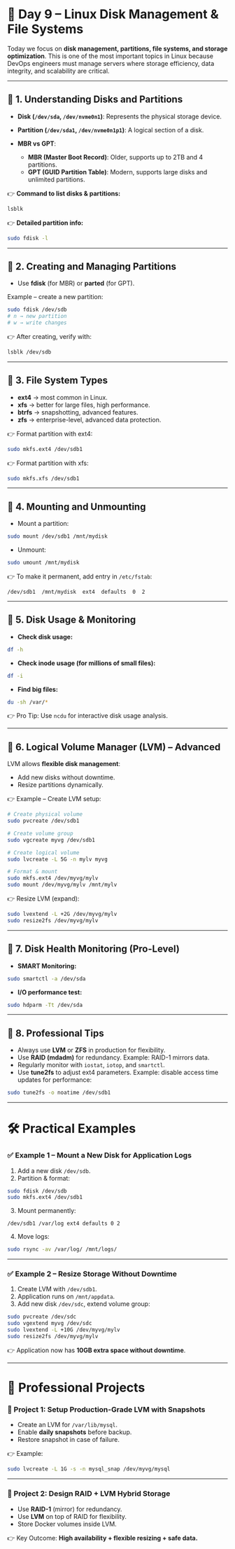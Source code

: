 # 📘 Day 9 – Linux Disk Management & File Systems

Today we focus on **disk management, partitions, file systems, and storage optimization**.
This is one of the most important topics in Linux because DevOps engineers must manage servers where storage efficiency, data integrity, and scalability are critical.

---

## 🔹 1. Understanding Disks and Partitions

* **Disk (`/dev/sda`, `/dev/nvme0n1`)**: Represents the physical storage device.
* **Partition (`/dev/sda1`, `/dev/nvme0n1p1`)**: A logical section of a disk.
* **MBR vs GPT**:

  * **MBR (Master Boot Record)**: Older, supports up to 2TB and 4 partitions.
  * **GPT (GUID Partition Table)**: Modern, supports large disks and unlimited partitions.

👉 **Command to list disks & partitions:**

```bash
lsblk
```

👉 **Detailed partition info:**

```bash
sudo fdisk -l
```

---

## 🔹 2. Creating and Managing Partitions

* Use **fdisk** (for MBR) or **parted** (for GPT).

Example – create a new partition:

```bash
sudo fdisk /dev/sdb
# n → new partition
# w → write changes
```

👉 After creating, verify with:

```bash
lsblk /dev/sdb
```

---

## 🔹 3. File System Types

* **ext4** → most common in Linux.
* **xfs** → better for large files, high performance.
* **btrfs** → snapshotting, advanced features.
* **zfs** → enterprise-level, advanced data protection.

👉 Format partition with ext4:

```bash
sudo mkfs.ext4 /dev/sdb1
```

👉 Format partition with xfs:

```bash
sudo mkfs.xfs /dev/sdb1
```

---

## 🔹 4. Mounting and Unmounting

* Mount a partition:

```bash
sudo mount /dev/sdb1 /mnt/mydisk
```

* Unmount:

```bash
sudo umount /mnt/mydisk
```

👉 To make it permanent, add entry in `/etc/fstab`:

```
/dev/sdb1  /mnt/mydisk  ext4  defaults  0  2
```

---

## 🔹 5. Disk Usage & Monitoring

* **Check disk usage:**

```bash
df -h
```

* **Check inode usage (for millions of small files):**

```bash
df -i
```

* **Find big files:**

```bash
du -sh /var/*
```

👉 Pro Tip: Use `ncdu` for interactive disk usage analysis.

---

## 🔹 6. Logical Volume Manager (LVM) – Advanced

LVM allows **flexible disk management**:

* Add new disks without downtime.
* Resize partitions dynamically.

👉 Example – Create LVM setup:

```bash
# Create physical volume
sudo pvcreate /dev/sdb1

# Create volume group
sudo vgcreate myvg /dev/sdb1

# Create logical volume
sudo lvcreate -L 5G -n mylv myvg

# Format & mount
sudo mkfs.ext4 /dev/myvg/mylv
sudo mount /dev/myvg/mylv /mnt/mylv
```

👉 Resize LVM (expand):

```bash
sudo lvextend -L +2G /dev/myvg/mylv
sudo resize2fs /dev/myvg/mylv
```

---

## 🔹 7. Disk Health Monitoring (Pro-Level)

* **SMART Monitoring:**

```bash
sudo smartctl -a /dev/sda
```

* **I/O performance test:**

```bash
sudo hdparm -Tt /dev/sda
```

---

## 🔹 8. Professional Tips

* Always use **LVM** or **ZFS** in production for flexibility.
* Use **RAID (mdadm)** for redundancy. Example: RAID-1 mirrors data.
* Regularly monitor with `iostat`, `iotop`, and `smartctl`.
* Use **tune2fs** to adjust ext4 parameters. Example: disable access time updates for performance:

```bash
sudo tune2fs -o noatime /dev/sdb1
```

---

# 🛠️ Practical Examples

### ✅ Example 1 – Mount a New Disk for Application Logs

1. Add a new disk `/dev/sdb`.
2. Partition & format:

```bash
sudo fdisk /dev/sdb
sudo mkfs.ext4 /dev/sdb1
```

3. Mount permanently:

```
/dev/sdb1 /var/log ext4 defaults 0 2
```

4. Move logs:

```bash
sudo rsync -av /var/log/ /mnt/logs/
```

---

### ✅ Example 2 – Resize Storage Without Downtime

1. Create LVM with `/dev/sdb1`.
2. Application runs on `/mnt/appdata`.
3. Add new disk `/dev/sdc`, extend volume group:

```bash
sudo pvcreate /dev/sdc
sudo vgextend myvg /dev/sdc
sudo lvextend -L +10G /dev/myvg/mylv
sudo resize2fs /dev/myvg/mylv
```

👉 Application now has **10GB extra space without downtime**.

---

# 🚀 Professional Projects

### 🔹 Project 1: Setup Production-Grade LVM with Snapshots

* Create an LVM for `/var/lib/mysql`.
* Enable **daily snapshots** before backup.
* Restore snapshot in case of failure.

👉 Example:

```bash
sudo lvcreate -L 1G -s -n mysql_snap /dev/myvg/mysql
```

---

### 🔹 Project 2: Design RAID + LVM Hybrid Storage

* Use **RAID-1** (mirror) for redundancy.
* Use **LVM** on top of RAID for flexibility.
* Store Docker volumes inside LVM.

👉 Key Outcome: **High availability + flexible resizing + safe data.**

